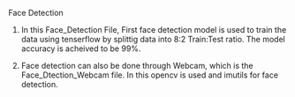 Face Detection

1. In this Face_Detection File, First face detection model is used to train the data using tenserflow by splittig data into 8:2 Train:Test ratio. The model accuracy is acheived to be 99%.


2. Face detection can also be done through Webcam, which is the Face_Dtection_Webcam file. In this opencv is used and imutils for face detection.
